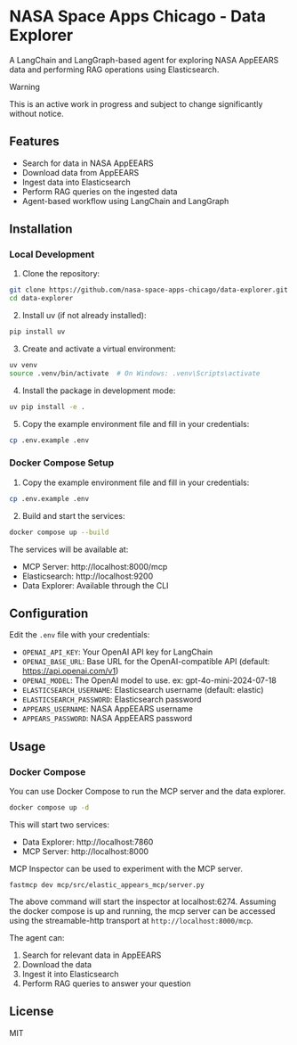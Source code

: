 # NASA Space Apps Chicago - Data Explorer

A LangChain and LangGraph-based agent for exploring NASA AppEEARS data and performing RAG operations using Elasticsearch.

> [!WARNING]
> This is an active work in progress and subject to change significantly without notice.

## Features

- Search for data in NASA AppEEARS
- Download data from AppEEARS
- Ingest data into Elasticsearch
- Perform RAG queries on the ingested data
- Agent-based workflow using LangChain and LangGraph

## Installation

### Local Development

1. Clone the repository:
```bash
git clone https://github.com/nasa-space-apps-chicago/data-explorer.git
cd data-explorer
```

2. Install uv (if not already installed):
```bash
pip install uv
```

3. Create and activate a virtual environment:
```bash
uv venv
source .venv/bin/activate  # On Windows: .venv\Scripts\activate
```

4. Install the package in development mode:
```bash
uv pip install -e .
```

5. Copy the example environment file and fill in your credentials:
```bash
cp .env.example .env
```



### Docker Compose Setup

1. Copy the example environment file and fill in your credentials:
```bash
cp .env.example .env
```



2. Build and start the services:
```bash
docker compose up --build
```

The services will be available at:
- MCP Server: http://localhost:8000/mcp
- Elasticsearch: http://localhost:9200
- Data Explorer: Available through the CLI

## Configuration

Edit the `.env` file with your credentials:

- `OPENAI_API_KEY`: Your OpenAI API key for LangChain
- `OPENAI_BASE_URL`: Base URL for the OpenAI-compatible API (default: https://api.openai.com/v1)
- `OPENAI_MODEL`: The OpenAI model to use.  ex: gpt-4o-mini-2024-07-18
- `ELASTICSEARCH_USERNAME`: Elasticsearch username (default: elastic)
- `ELASTICSEARCH_PASSWORD`: Elasticsearch password
- `APPEARS_USERNAME`: NASA AppEEARS username
- `APPEARS_PASSWORD`: NASA AppEEARS password

## Usage

### Docker Compose

You can use Docker Compose to run the MCP server and the data explorer.

```bash
docker compose up -d
```

This will start two services:

  - Data Explorer: http://localhost:7860
  - MCP Server: http://localhost:8000


MCP Inspector can be used to experiment with the MCP server.

```
fastmcp dev mcp/src/elastic_appears_mcp/server.py
```

The above command will start the inspector at localhost:6274.  Assuming the docker compose is up and running, the mcp server can be accessed using the streamable-http transport at `http://localhost:8000/mcp`.

The agent can:
1. Search for relevant data in AppEEARS
2. Download the data
3. Ingest it into Elasticsearch
4. Perform RAG queries to answer your question


## License

MIT
